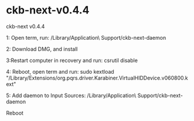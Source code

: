 # ckb-next-v0.4.4
ckb-next v0.4.4

1: Open term, run:
/Library/Application\ Support/ckb-next-daemon

2: Download DMG, and install

3:Restart computer in recovery and run:
csrutil disable

4: Reboot, open term and run:
sudo kextload "/Library/Extensions/org.pqrs.driver.Karabiner.VirtualHIDDevice.v060800.kext"

5: Add daemon to Input Sources:
/Library/Application\ Support/ckb-next-daemon

Reboot
